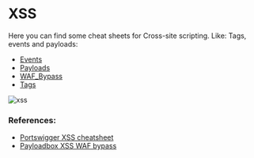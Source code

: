 # XSS

Here you can find some cheat sheets for Cross-site scripting.
Like: Tags, events and payloads:
- [Events](https://github.com/erik-451/XSS/blob/main/events.md)
- [Payloads](https://github.com/erik-451/XSS/blob/main/payloads.md)
- [WAF_Bypass](https://github.com/erik-451/XSS/blob/main/payloads2.md)
- [Tags](https://github.com/erik-451/XSS/blob/main/tags.md)

![xss](https://user-images.githubusercontent.com/47476901/114941454-7eaa0080-9e43-11eb-8b27-2eedd92237cc.jpg)

### References:
- [Portswigger XSS cheatsheet](https://portswigger.net/web-security/cross-site-scripting/cheat-sheet)
- [Payloadbox XSS WAF bypass](https://github.com/payloadbox/xss-payload-list)
